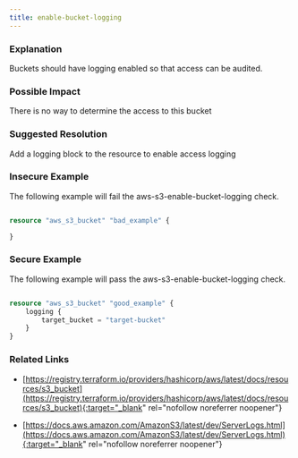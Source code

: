 ```yaml
---
title: enable-bucket-logging
---
```


### Explanation


Buckets should have logging enabled so that access can be audited. 


### Possible Impact
There is no way to determine the access to this bucket

### Suggested Resolution
Add a logging block to the resource to enable access logging


### Insecure Example

The following example will fail the aws-s3-enable-bucket-logging check.

```terraform

resource "aws_s3_bucket" "bad_example" {

}

```



### Secure Example

The following example will pass the aws-s3-enable-bucket-logging check.

```terraform

resource "aws_s3_bucket" "good_example" {
	logging {
		target_bucket = "target-bucket"
	}
}

```




### Related Links


- [https://registry.terraform.io/providers/hashicorp/aws/latest/docs/resources/s3_bucket](https://registry.terraform.io/providers/hashicorp/aws/latest/docs/resources/s3_bucket){:target="_blank" rel="nofollow noreferrer noopener"}

- [https://docs.aws.amazon.com/AmazonS3/latest/dev/ServerLogs.html](https://docs.aws.amazon.com/AmazonS3/latest/dev/ServerLogs.html){:target="_blank" rel="nofollow noreferrer noopener"}


